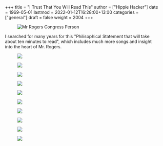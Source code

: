 +++
title = "I Trust That You Will Read This"
author = ["Hippie Hacker"]
date = 1969-05-01
lastmod = 2022-01-12T16:28:00+13:00
categories = ["general"]
draft = false
weight = 2004
+++

<figure>
<img alt='Mr Rogers Congress Person' src='/images/1969/mr-rogers-congress-person.png'>
</figure>

I searched for many years for this "Philisophical Statement that will take about ten minutes to read", which includes much more songs and insight into the heart of Mr. Rogers.

<figure>
<img src="/images/1969/mr-rogers-2-image-6.png" />
</figure>
<figure>
<image src="/images/1969/mr-rogers-2-image-13.png" />
</figure>
<figure>
<image src="/images/1969/mr-rogers-2-image-14.png" />
</figure>
<figure>
<image src="/images/1969/mr-rogers-2-image-7.png" />
</figure>
<figure>
<image src="/images/1969/mr-rogers-2-image-8.png" />
</figure>
<figure>
<image src="/images/1969/mr-rogers-2-image-9.png" />
</figure>
<figure>
<image src="/images/1969/mr-rogers-2-image-10.png" />
</figure>
<figure>
<image src="/images/1969/mr-rogers-2-image-15.png" />
</figure>
<figure>
<image src="/images/1969/mr-rogers-2-image-11.png" />
</figure>
<figure>
<image src="/images/1969/mr-rogers-2-image-12.png" />
</figure>

